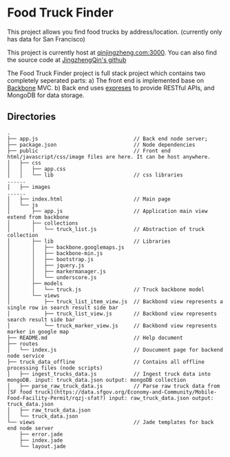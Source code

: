 Food Truck Finder
=================

This project allows you find food trucks by address/location. (currently only has data for San Francisco)

This project is currently host at [qinjingzheng.com:3000](http://qinjingzheng.com:3000). You can also find the source code at [JingzhengQin's github](https://github.com/JingzhengQin/food_truck)

The Food Truck Finder project is full stack project which contains two completely seperated parts: a) The front end is implemented base on [Backbone](http://backbonejs.org/) MVC. b) Back end uses [expreses](http://expressjs.com/) to provide RESTful APIs, and MongoDB for data storage.

Directories
-----------
```
.
├── app.js                               // Back end node server;
├── package.json                         // Node dependencies
├── public                               // Front end html/javascript/css/image files are here. It can be host anywhere.
│   ├── css
│   │   ├── app.css
│   │   └── lib                          // css libraries
......
│   ├── images
......
│   ├── index.html                       // Main page
│   └── js
│       ├── app.js                       // Application main view extend from backbone
│       ├── collections
│       │   └── truck_list.js            // Abstraction of truck collection
│       ├── lib                          // Libraries
│       │   ├── backbone.googlemaps.js
│       │   ├── backbone-min.js
│       │   ├── bootstrap.js
│       │   ├── jquery.js
│       │   ├── markermanager.js
│       │   └── underscore.js
│       ├── models
│       │   └── truck.js                 // Truck backbone model
│       └── views
│           ├── truck_list_item_view.js  // Backbond view represents a single row in search result side bar  
│           ├── truck_list_view.js       // Backbond view represents search result side bar
│           └── truck_marker_view.js     // Backbond view represents marker in google map
├── README.md                            // Help document
├── routes
│   └── index.js                         // Doucument page for backend node service
├── truck_data_offline                   // Contains all offline processing files (node scripts)
│   ├── ingest_trucks_data.js            // Ingest truck data into mongoDB. input: truck_data.json output: mongoDB collection
│   ├── parse_raw_truck_data.js          // Parse raw truck data from [SF food truck](https://data.sfgov.org/Economy-and-Community/Mobile-Food-Facility-Permit/rqzj-sfat?) input: raw_truck_data.json output: truck_data.json
│   ├── raw_truck_data.json
│   └── truck_data.json
└── views                                // Jade templates for back end node server
    ├── error.jade
    ├── index.jade
    └── layout.jade
```

